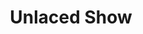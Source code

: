 ---
pid: llp421
title: Unlaced Show
location_transcription: City Hall
coordinates: "[-75.164571861958, 39.953010359548]"
zipcode: '19141'
gen_neighborhood: Northwest Philadelphia
neighborhood: Logan
outside_phl: 
age: '12'
age_range: 6-13
instagram: 
image_file_name: llp_421.jpg
proposal_transcription: 
topic: Unknown
topic_summary: '0'
type: Sculpture Statue
keywords_other: shoe, laces, unlaced
credit: Abdul Diallo
image_labels: 
twitter: 
facebook: 
permalink: "/monuments/llp421/"
layout: item-page
---